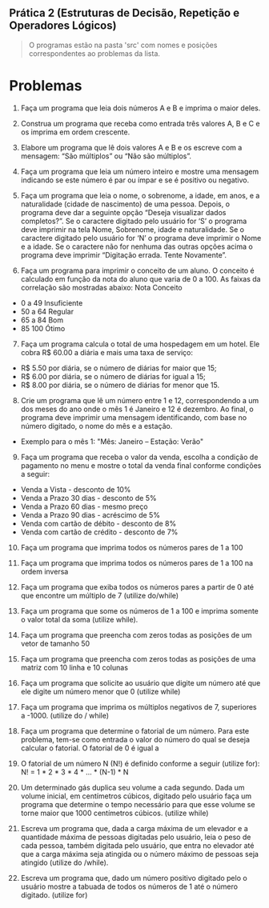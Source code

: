 ## Prática 2 (Estruturas de Decisão, Repetição e Operadores Lógicos) 
>O programas estão na pasta 'src' com nomes e posições correspondentes ao problemas da lista.


# Problemas
 1. Faça um programa que leia dois números A e B e imprima o maior
deles.


 2. Construa um programa que receba como entrada três valores A, B
e C e os imprima em ordem crescente.


 3. Elabore um programa que lê dois valores A e B e os escreve com
a mensagem: “São múltiplos” ou “Não são múltiplos”.


 4. Faça um programa que leia um número inteiro e mostre uma
mensagem indicando se este número é par ou ímpar e se é
positivo ou negativo.


 5. Faça um programa que leia o nome, o sobrenome, a idade, em
anos, e a naturalidade (cidade de nascimento) de uma pessoa.
Depois, o programa deve dar a seguinte opção “Deseja
visualizar dados completos?”. Se o caractere digitado pelo
usuário for ‘S’ o programa deve imprimir na tela Nome,
Sobrenome, idade e naturalidade. Se o caractere digitado pelo
usuário for ‘N’ o programa deve imprimir o Nome e a idade. Se
o caractere não for nenhuma das outras opções acima o programa
deve imprimir “Digitação errada. Tente Novamente”.


 6. Faça um programa para imprimir o conceito de um aluno. O
conceito é calculado em função da nota do aluno que varia de 0
a 100. As faixas da correlação são mostradas abaixo:
Nota Conceito
  - 0 a 49 Insuficiente
  - 50 a 64 Regular
  - 65 a 84 Bom
  - 85 100 Ótimo


 7. Faça um programa calcula o total de uma hospedagem em um
hotel. Ele cobra R$ 60.00 a diária e mais uma taxa de serviço:
  - R$ 5.50 por diária, se o número de diárias for maior que 15;
  - R$ 6.00 por diária, se o número de diárias for igual a 15;
  - R$ 8.00 por diária, se o número de diárias for menor que 15.

 8. Crie um programa que lê um número entre 1 e 12, correspondendo
a um dos meses do ano onde o mês 1 é Janeiro e 12 é dezembro.
Ao final, o programa deve imprimir uma mensagem identificando,
com base no número digitado, o nome do mês e a estação.
  - Exemplo para o mês 1: "Mês: Janeiro – Estação: Verão"


 9. Faça um programa que receba o valor da venda, escolha a
condição de pagamento no menu e mostre o total da venda final
conforme condições a seguir:
  - Venda a Vista - desconto de 10%
  - Venda a Prazo 30 dias - desconto de 5%
  - Venda a Prazo 60 dias - mesmo preço
  - Venda a Prazo 90 dias - acréscimo de 5%
  - Venda com cartão de débito - desconto de 8%
  - Venda com cartão de crédito - desconto de 7%


 10. Faça um programa que imprima todos os números pares de 1
a 100


 11. Faça um programa que imprima todos os números pares de 1
a 100 na ordem inversa


 12. Faça um programa que exiba todos os números pares a
partir de 0 até que encontre um múltiplo de 7 (utilize
do/while)


 13. Faça um programa que some os números de 1 a 100 e imprima
somente o valor total da soma (utilize while).


 14. Faça um programa que preencha com zeros todas as posições
de um vetor de tamanho 50


 15. Faça um programa que preencha com zeros todas as posições
de uma matriz com 10 linha e 10 colunas


 16. Faça um programa que solicite ao usuário que digite um
número até que ele digite um número menor que 0 (utilize
while)

 17. Faça um programa que imprima os múltiplos negativos de 7,
superiores a -1000. (utilize do / while)


 18. Faça um programa que determine o fatorial de um número.
Para este problema, tem-se como entrada o valor do número do
qual se deseja calcular o fatorial. O fatorial de 0 é igual a
1. O fatorial de um número N (N!) é definido conforme a seguir
(utilize for):
N! = 1 * 2 * 3 * 4 * ... * (N-1) * N


 19. Um determinado gás duplica seu volume a cada segundo.
Dada um volume inicial, em centímetros cúbicos, digitado pelo
usuário faça um programa que determine o tempo necessário para
que esse volume se torne maior que 1000 centímetros cúbicos.
(utilize while)


 20. Escreva um programa que, dada a carga máxima de um
elevador e a quantidade máxima de pessoas digitadas pelo
usuário, leia o peso de cada pessoa, também digitada pelo
usuário, que entra no elevador até que a carga máxima seja
atingida ou o número máximo de pessoas seja atingido (utilize
do /while).


 21. Escreva um programa que, dado um número positivo digitado
pelo o usuário mostre a tabuada de todos os números de 1 até o
número digitado. (utilize for)

